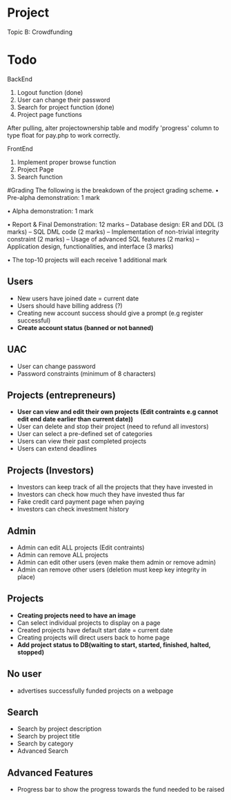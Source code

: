 # Project
Topic B: Crowdfunding

# Todo

BackEnd
1. Logout function (done)
2. User can change their password
3. Search for project function (done)
4. Project page functions

After pulling, alter projectownership table and modify 'progress' column to type float for pay.php to work correctly.

FrontEnd
1. Implement proper browse function
2. Project Page
3. Search function


#Grading
The following is the breakdown of the project grading scheme.
• Pre-alpha demonstration: 1 mark

• Alpha demonstration: 1 mark

• Report & Final Demonstration: 12 marks
	– Database design: ER and DDL (3 marks)
	– SQL DML code (2 marks)
	– Implementation of non-trivial integrity constraint (2 marks)
	– Usage of advanced SQL features (2 marks)
	– Application design, functionalities, and interface (3 marks)
	
• The top-10 projects will each receive 1 additional mark

## Users
- New users have joined date = current date
- Users should have billing address (?)
- Creating new account success should give a prompt (e.g register successful)
- **Create account status (banned or not banned)**

## UAC
- User can change password
- Password constraints (minimum of 8 characters)

## Projects (entrepreneurs)
- **User can view and edit their own projects (Edit contraints e.g cannot edit end date earlier than current date))**
- User can delete and stop their project (need to refund all investors) 
- User can select a pre-defined set of categories
- Users can view their past completed projects
- Users can extend deadlines

## Projects (Investors)
- Investors can keep track of all the projects that they have invested in
- Investors can check how much they have invested thus far
- Fake credit card payment page when paying
- Investors can check investment history

## Admin
- Admin can edit ALL projects (Edit contraints)
- Admin can remove ALL projects	
- Admin can edit other users (even make them admin or remove admin)
- Admin can remove other users (deletion must keep key integrity in place)

## Projects
- **Creating projects need to have an image**
- Can select individual projects to display on a page
- Created projects have default start date = current date
- Creating projects will direct users back to home page
- **Add project status to DB(waiting to start, started, finished, halted, stopped)**


## No user
- advertises successfully funded projects on a webpage


## Search
- Search by project description
- Search by project title
- Search by category
- Advanced Search 

## Advanced Features
- Progress bar to show the progress towards the fund needed to be raised


